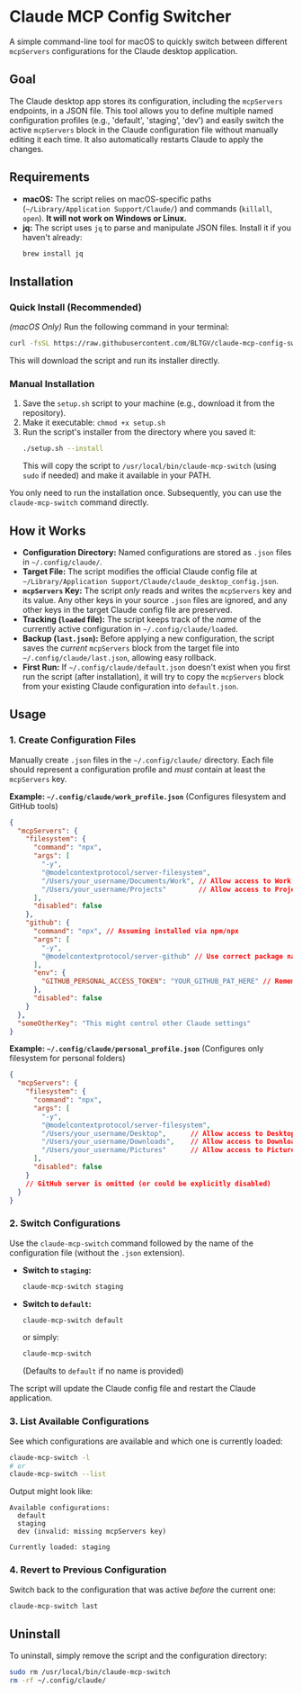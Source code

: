 # Claude MCP Config Switcher

A simple command-line tool for macOS to quickly switch between different `mcpServers` configurations for the Claude desktop application.

## Goal

The Claude desktop app stores its configuration, including the `mcpServers` endpoints, in a JSON file. This tool allows you to define multiple named configuration profiles (e.g., 'default', 'staging', 'dev') and easily switch the active `mcpServers` block in the Claude configuration file without manually editing it each time. It also automatically restarts Claude to apply the changes.

## Requirements

*   **macOS:** The script relies on macOS-specific paths (`~/Library/Application Support/Claude/`) and commands (`killall`, `open`). **It will not work on Windows or Linux.**
*   **jq:** The script uses `jq` to parse and manipulate JSON files. Install it if you haven't already:
    ```bash
    brew install jq
    ```

## Installation

### Quick Install (Recommended)

_(macOS Only)_ Run the following command in your terminal:

```bash
curl -fsSL https://raw.githubusercontent.com/BLTGV/claude-mcp-config-switcher/main/setup.sh | sh -s -- --install
```

This will download the script and run its installer directly.

### Manual Installation

1.  Save the `setup.sh` script to your machine (e.g., download it from the repository).
2.  Make it executable: `chmod +x setup.sh`
3.  Run the script's installer from the directory where you saved it:
    ```bash
    ./setup.sh --install
    ```
    This will copy the script to `/usr/local/bin/claude-mcp-switch` (using `sudo` if needed) and make it available in your PATH.

You only need to run the installation once. Subsequently, you can use the `claude-mcp-switch` command directly.

## How it Works

*   **Configuration Directory:** Named configurations are stored as `.json` files in `~/.config/claude/`.
*   **Target File:** The script modifies the official Claude config file at `~/Library/Application Support/Claude/claude_desktop_config.json`.
*   **`mcpServers` Key:** The script *only* reads and writes the `mcpServers` key and its value. Any other keys in your source `.json` files are ignored, and any other keys in the target Claude config file are preserved.
*   **Tracking (`loaded` file):** The script keeps track of the *name* of the currently active configuration in `~/.config/claude/loaded`.
*   **Backup (`last.json`):** Before applying a new configuration, the script saves the *current* `mcpServers` block from the target file into `~/.config/claude/last.json`, allowing easy rollback.
*   **First Run:** If `~/.config/claude/default.json` doesn't exist when you first run the script (after installation), it will try to copy the `mcpServers` block from your existing Claude configuration into `default.json`.

## Usage

### 1. Create Configuration Files

Manually create `.json` files in the `~/.config/claude/` directory. Each file should represent a configuration profile and *must* contain at least the `mcpServers` key.

**Example: `~/.config/claude/work_profile.json`** (Configures filesystem and GitHub tools)

```json
{
  "mcpServers": {
    "filesystem": {
      "command": "npx",
      "args": [
        "-y",
        "@modelcontextprotocol/server-filesystem",
        "/Users/your_username/Documents/Work", // Allow access to Work folder
        "/Users/your_username/Projects"        // Allow access to Projects folder
      ],
      "disabled": false
    },
    "github": {
      "command": "npx", // Assuming installed via npm/npx
      "args": [
        "-y",
        "@modelcontextprotocol/server-github" // Use correct package name if different
      ],
      "env": {
        "GITHUB_PERSONAL_ACCESS_TOKEN": "YOUR_GITHUB_PAT_HERE" // Remember to replace this!
      },
      "disabled": false
    }
  },
  "someOtherKey": "This might control other Claude settings"
}
```

**Example: `~/.config/claude/personal_profile.json`** (Configures only filesystem for personal folders)

```json
{
  "mcpServers": {
    "filesystem": {
      "command": "npx",
      "args": [
        "-y",
        "@modelcontextprotocol/server-filesystem",
        "/Users/your_username/Desktop",      // Allow access to Desktop
        "/Users/your_username/Downloads",    // Allow access to Downloads
        "/Users/your_username/Pictures"      // Allow access to Pictures
      ],
      "disabled": false
    }
    // GitHub server is omitted (or could be explicitly disabled)
  }
}
```

### 2. Switch Configurations

Use the `claude-mcp-switch` command followed by the name of the configuration file (without the `.json` extension).

*   **Switch to `staging`:**
    ```bash
    claude-mcp-switch staging
    ```
*   **Switch to `default`:**
    ```bash
    claude-mcp-switch default
    ```
    or simply:
    ```bash
    claude-mcp-switch
    ```
    (Defaults to `default` if no name is provided)

The script will update the Claude config file and restart the Claude application.

### 3. List Available Configurations

See which configurations are available and which one is currently loaded:

```bash
claude-mcp-switch -l
# or
claude-mcp-switch --list
```

Output might look like:

```
Available configurations:
  default
  staging
  dev (invalid: missing mcpServers key)

Currently loaded: staging
```

### 4. Revert to Previous Configuration

Switch back to the configuration that was active *before* the current one:

```bash
claude-mcp-switch last
```

## Uninstall

To uninstall, simply remove the script and the configuration directory:

```bash
sudo rm /usr/local/bin/claude-mcp-switch
rm -rf ~/.config/claude/
``` 